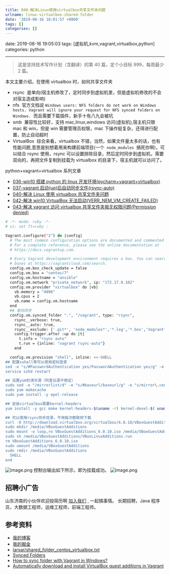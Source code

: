 ```yaml
---
title: 040-解决Linux使用virtualbox共享文件夹问题
urlname: linux-virtualbox-shared-folder
date: '2019-08-16 18:01:57 +0800'
tags: []
categories: []
---
```


date: 2019-08-16 19:05:03
tags: [虚拟机,kvm,vagrant,virtualbox,python]
categories: python

---

> 这是坚持技术写作计划（含翻译）的第 40 篇，定个小目标 999，每周最少 2 篇。

本文主要介绍，在使用 virtualbox 时，如何共享文件夹

- rsync  是单向(宿主机修改了，定时同步到虚拟机里，但是虚拟机修改的不会对宿主造成影响)
- nfs  官方文档说 `Windows users: NFS folders do not work on Windows hosts. Vagrant will ignore your request for NFS synced folders on Windows.`  而且需要下载插件，新手十有八九会被坑
- smb  兼容性比较好，支持 mac,linux,windows 访问(虚拟机),宿主机只限 mac 和 win，但是 win 需要管理员权限，mac 下操作挺复杂，还得进行配置，防止自动超时
- VirtualBox  综合来看，virtualbox 不错，当然，如果文件量太多的话，也有性能问题,意思是别想着用来构建前端项目(一个  `node_modules`  搞死你啊)，可以结合 rsync 使用，rsync 可以设置排除目录，然后定时同步到虚拟机，需要双向的，再把文件复制到挂载为 virtualbox 的目录下，宿主机就可以访问了。

python+vagrant+virtualbox 系列文章



- [036-win10 搭建 python 的 linux 开发环境(pycharm+vagrant+virtualbox)](https://juejin.im/post/5d3a55ece51d454f71439dd2)
- [037-vagrant 启动(up)后自动同步文件(rsync-auto)](https://juejin.im/post/5d562b5e5188252d43756db8)
- [040-解决 Linux 使用 virtualbox 共享文件夹问题](https://juejin.im/post/5d5695056fb9a06afd6600f0)
- [042-解决 win10 VirtualBox 无法启动(VERR_NEM_VM_CREATE_FAILED)](https://juejin.im/post/5d63869a51882559c41612c6)
- [043-解决 vagrant 访问 virtualbox 共享文件夹报无权限问题(Permission denied)](https://juejin.im/post/5d6493d6e51d456206115a2c)

<!-- more -->

```bash
# -*- mode: ruby -*-
# vi: set ft=ruby :

Vagrant.configure("2") do |config|
  # The most common configuration options are documented and commented below.
  # For a complete reference, please see the online documentation at
  # https://docs.vagrantup.com.

  # Every Vagrant development environment requires a box. You can search for
  # boxes at https://vagrantcloud.com/search.
  config.vm.box_check_update = false
  config.vm.box = "centos/7"
  config.vm.hostname = "ansible"
  config.vm.network "private_network", ip: "172.17.8.102"
  config.vm.provider "virtualbox" do |vb|
    vb.memory = "4096"
    vb.cpus = 2
    vb.name = config.vm.hostname
  end
  ## 单向同步
  config.vm.synced_folder ".", "/vagrant", type: "rsync",
    rsync__verbose: true,
    rsync__auto: true,
    rsync__exclude: ['.git*', 'node_modules*','*.log','*.box','Vagrantfile']
    config.trigger.after :up do |t|
      t.info = "rsync auto"
      t.run = {inline: "vagrant rsync-auto"}
    end

  config.vm.provision "shell", inline: <<-SHELL
## 配置xshell等可以使用密码登录
sed -e "s/#PasswordAuthentication yes/PasswordAuthentication yes/g" -e "s/PasswordAuthentication no/PasswordAuthentication yes/g" -i  /etc/ssh/sshd_config
service sshd restart

## 设置yum的清华源（阿里云源不稳定）
sudo sed -e "/mirrorlist/d" -e "s/#baseurl/baseurl/g" -e "s/mirror\.centos\.org/mirrors\.tuna\.tsinghua\.edu\.cn/g" -i /etc/yum.repos.d/CentOS-Base.repo
sudo yum makecache
sudo yum install -y epel-release

## 安装virtualbox需要kernel-headers
yum install -y gcc make kernel-headers-$(uname -r) kernel-devel-$( uname -r)

## 可以使用rsync同步目录，不用每次都联网下载
curl -O http://download.virtualbox.org/virtualbox/6.0.10/VBoxGuestAdditions_6.0.10.iso
sudo mkdir /media/VBoxGuestAdditions
sudo mount -o loop,ro VBoxGuestAdditions_6.0.10.iso /media/VBoxGuestAdditions
sudo sh /media/VBoxGuestAdditions/VBoxLinuxAdditions.run
rm VBoxGuestAdditions_6.0.10.iso
sudo umount /media/VBoxGuestAdditions
sudo rmdir /media/VBoxGuestAdditions
  SHELL
end
```

![image.png](https://cdn.nlark.com/yuque/0/2019/png/226273/1565955156510-abc85d92-1f70-4e0e-b8c1-f4eabf080a76.png#align=left&display=inline&height=519&name=image.png&originHeight=519&originWidth=850&size=64745&status=done&width=850)
控制台输出如下所示，即为挂载成功。
![image.png](https://cdn.nlark.com/yuque/0/2019/png/226273/1565955232571-19356d03-5e24-47f2-99a9-d861b94c05a9.png#align=left&display=inline&height=44&name=image.png&originHeight=44&originWidth=875&size=11098&status=done&width=875)

## 招聘小广告

山东济南的小伙伴欢迎投简历啊 [加入我们](https://www.shunnengnet.com/index.php/Home/Contact/join.html) , 一起搞事情。
长期招聘，Java 程序员，大数据工程师，运维工程师，前端工程师。

## 参考资料

- [我的博客](https://anjia0532.github.io/2019/08/16/linux-virtualbox-shared-folder)
- [我的掘金](https://juejin.im/post/5d5695056fb9a06afd6600f0)
- [larsar/shared_folder_centos_virtualbox.txt](https://gist.github.com/larsar/1687725)
- [Synced Folders](https://www.vagrantup.com/docs/synced-folders/)
- [How to sync folder with Vagrant in Windows?](https://stackoverflow.com/a/44171136)
- [Automatically download and install VirtualBox guest additions in Vagrant](https://blog.csanchez.org/2012/05/03/automatically-download-and-install-virtualbox-guest-additions-in-vagrant/)
